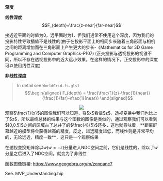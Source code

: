 **深度**

**线性深度**$$F_{depth}=\frac{z-near}{far-near}$$

接近近平面的时值为$0$，远平面时为$1$，但我们通常不使用这个深度，因为我们的投影特性导致插值不是线性的(由于在投影平面上的相同步长随着三角形面与相机之间的距离增加而在三角形面上产生更大的步长-《Mathematics for 3D Game Programming and Computer Graphics-P107) (正交投影与透视投影的视锥不同，所以不存在透视投影中的近大远小效果，在这样的情况下，正交投影中的深度可以使用线性深度)

**非线性深度**

>In detail see `WorldGrid.fs.glsl`
$$\begin{aligned} F_{depth} = \frac{\frac{1}{z}-\frac{1}{near}}{\frac{1}{far}-\frac{1}{near}} \end{aligned}$$


<div align=center><img src="https://cdn.jsdelivr.net/gh/aaronmack/image-hosting@master/graphics/x分之1的函数图像.1wcc3u4z1sow.webp"></div>
观察$\frac{1}{x}$的图像我们可以知道，将$x$看做$z$，透视变换中我们也比上了$z$，所以最终总体的结果与这个函数的图像是类似的，通过观察我们可以看到$[0,0.5]$之间的区域占了总共了的$\frac{4}{5}$还多，这也就意味着，**距离屏幕越近的模型将会获得越高的精度，反之，越远精度越低，而线性则是非常平均的，无论远近，精度一致**，这只是一个观察结果

在透视变换矩阵除以$w(w=-z)$分量进入NDC空间之前，它们是线性的，除以了$w$分量之后进入了NDC空间，就变为了非线性

函数图像链接: https://www.geogebra.org/m/zqnpanc7

See. MVP_Understanding.hip